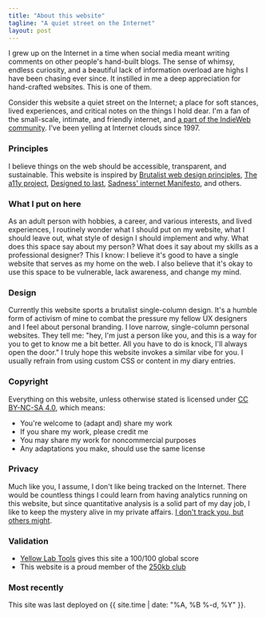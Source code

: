 ```yaml
---
title: "About this website"
tagline: "A quiet street on the Internet"
layout: post
---
```

I grew up on the Internet in a time when social media meant writing comments on other people's hand-built blogs. The sense of whimsy, endless curiosity, and a beautiful lack of information overload are highs I have been chasing ever since. It instilled in me a deep appreciation for hand-crafted websites. This is one of them.

Consider this website a quiet street on the Internet; a place for soft stances, lived experiences, and critical notes on the things I hold dear. I'm a fan of the small-scale, intimate, and friendly internet, and [a part of the IndieWeb community](https://indieweb.org/User:Www.zinzy.website). I’ve been yelling at Internet clouds since 1997.

### Principles
I believe things on the web should be accessible, transparent, and sustainable. This website is inspired by [Brutalist web design principles](https://brutalist-web.design/), [The a11y project](https://www.a11yproject.com/), [Designed to last](https://jeffhuang.com/designed_to_last/), [Sadness' internet Manifesto](https://sadgrl.online/cyberspace/internet-manifesto), and others.

### What I put on here
As an adult person with hobbies, a career, and various interests, and lived experiences, I routinely wonder what I should put on my website, what I should leave out, what style of design I should implement and why. What does this space say about my person? What does it say about my skills as a professional designer? This I know: I believe it's good to have a single website that serves as my home on the web. I also believe that it's okay to use this space to be vulnerable, lack awareness, and change my mind.

### Design
Currently this website sports a brutalist single-column design. It's a humble form of activism of mine to combat the pressure my fellow UX designers and I feel about personal branding. I love narrow, single-column personal websites. They tell me: "hey, I'm just a person like you, and this is a way for you to get to know me a bit better. All you have to do is knock, I'll always open the door." I truly hope this website invokes a similar vibe for you. I usually refrain from using custom CSS or content in my diary entries. 

<!-- ### Ideas that inspire me
- [_Minimal web_ by Leo Babauta](https://mnmlist.com/w/)
- []()
https://blog.darylsun.page/textplaylist
https://leobabauta.com/pl/
- []()
- []()
- []()
- []()
- []() -->

### Copyright
Everything on this website, unless otherwise stated is licensed under [CC BY-NC-SA 4.0](http://creativecommons.org/licenses/by-nc-sa/4.0/?ref=chooser-v1), which means: 

- You're welcome to (adapt and) share my work
- If you share my work, please credit me
- You may share my work for noncommercial purposes
- Any adaptations you make, should use the same license

### Privacy
Much like you, I assume, I don't like being tracked on the Internet. There would be countless things I could learn from having analytics running on this website, but since quantitative analysis is a solid part of my day job, I like to keep the mystery alive in my private affairs. [I don't track you, but others might](https://www.zylstra.org/blog/2020/01/i-dont-track-you-here-but-others-might/).

### Validation
- [Yellow Lab Tools](https://yellowlab.tools/result/got2ipv3ap) gives this site a 100/100 global score
- This website is a proud member of the [250kb club](https://250kb.club/zinzy-website/)

### Most recently
This site was last deployed on {{ site.time | date: "%A, %B %-d, %Y" }}.